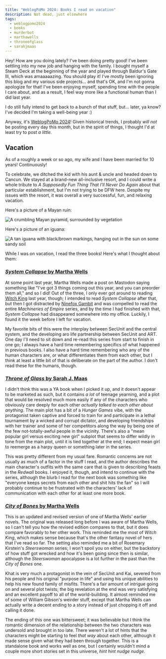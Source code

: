 ```yaml
---
title: "WeblogPoMo 2024: Books I read on vacation"
description: Not dead, just elsewhere
tags:
  - weblogpomo2024
  - books
  - murderbot
  - marthawells
  - throneofglass
  - sarahjmaas
---
```


Hey!
How are you doing lately?
I've been doing pretty good!
I've been settling into my new job and hanging with the family.
I bought myself a Steam Deck at the beginning of the year and played through Baldur's Gate III, which was amaaaaazing.
You should play it!
I've mostly been ignoring this blog and my various side projects... and that's OK, and I'm not gonna apologize for that!
I've been enjoying myself, spending time with the people I care about, and as a result, I feel way more like a functional human than I did last year.

I do still fully intend to get back to a bunch of that stuff, but... later, ya know?
I've decided I'm taking a well-being year :)

Anyway, it's [WeblogPoMo 2024](https://weblog.anniegreens.lol/weblog-posting-month-2024)!
Given historical trends, I probably *will not* be posting every day this month, but in the spirit of things, I thought I'd at least try to post *a little*.

## Vacation

As of a roughly a week or so ago, my wife and I have been married for 10 years! Continuously!

To celebrate, we ditched the kid with his aunt & uncle and headed down to Cancun.
We stayed at a brand-new all-inclusive resort, and I could write a whole tribute to *A Supposedly Fun Thing That I'll Never Do Again* about that particular establishment, but I'm not trying to be DFW here.
Despite my issues with the resort, it was overall a very successful, fun, and relaxing vacation.

Here's a picture of a Mayan ruin:

![A crumbling Mayan pyramid, surrounded by vegetation](/images/mayan-ruin.jpg "A crumbling Mayan pyramid, surrounded by vegetation")

Here's a picture of an iguana:

![A tan iguana with black/brown markings, hanging out in the sun on some sandy soil](/images/barbecued-iguana.jpg "A tan iguana with black/brown markings, hanging out in the sun on some sandy soil")

While I was on vacation, I read the three books!
Here's what I thought about them:

### [*System Collapse* by Martha Wells](https://marthawells.com/murderbot7.htm)

At some point last year, Martha Wells made a post on Mastodon saying something like "I've got 3 things coming out this year, and you can preorder them all," and so I did!
Out of the three, I only ever got around to reading [Witch King](https://www.marthawells.com/witchking.htm) last year, though; I intended to read *System Collapse* after that, but then I got distracted by [Ninefox Gambit](https://www.yoonhalee.com/?p=742) and was compelled to read the entire *Machineries of Empire* series, and by the time I had finished with that, *System Collapse* had disappeared somewhere into my office.
Luckily, I found it the week before I left for vacation.

My favorite bits of this were the interplay between SecUnit and the central system, and the developing aro life partnership between SecUnit and ART.
One day I'll need to sit down and re-read this series from start to finish in one go; I always have a hard time remembering specifics of what happened in previous books.
I also have a hard time remembering who any of the human characters are, or what differentiates them from each other, but I think at least a little bit of that is deliberate on the part of the author.
I don't read these for the humans, though.

### [*Throne of Glass* by Sarah J. Maas](https://sarahjmaas.com/books/throne-of-glass/)

I didn't think this was a YA book when I picked it up, and it doesn't appear to be marketed as such, but it contains *a lot* of teenage yearning, and a plot that would be resolved much more easily if any of the characters who obviously care deeply for each other *actually talked to each other about anything*.
The main plot has a bit of a *Hunger Games* vibe, with the protagonist taken captive and forced to train for and participate in a lethal tournament by a wicked and corrupt dictator, and developing friendships with her trainer and some of her competitors along the way by being one of the few not-totally-awful people in the vicinity.
There's also a "mean popular girl versus exciting new girl" subplot that seems to differ wildly in tone from the main plot, until it is tied together at the end; I expect mean girl to reemerge as a harpy queen or something later in the series.

This was pretty different from my usual fare.
Romantic concerns are not usually as much of a factor in the stuff I read, and the author describes the main character's outfits with the same care that is given to describing feasts in the *Redwall* books.
I enjoyed it, though, and intend to continue with the series, although the blurb I read for the next book was something like "everyone keeps secrets from each other and shit hits the fan" so I will probably continue to be frustrated with the characters' lack of communication with each other for at least one more book.

### [*City of Bones* by Martha Wells](https://reactormag.com/cover-reveal-city-of-bones-by-martha-wells/)

This is an updated and revised version of one of Martha Wells' earlier novels.
The original was released long before I was aware of Martha Wells, so I can't tell you how the revised edition compares to that, but it does compare favorably to her other work.
This reminded me the most of *Witch King*, which makes sense because that's the other fantasy novel of hers that I've read so far.
The setting also reminded me a bit of Rosemary Kirstein's *Steerswoman* series; I won't spoil you on either, but the backstory of how stuff got wrecked and how it's been going since then is similar, although the *Steerswoman* apocalypse is a lot further in the past than the *City of Bones* one.

Khat is very much a protagonist in the vein of SecUnit and Kai, severed from his people and his original "purpose in life" and using his unique abilities to help his new found family of misfits.
There's a fair amount of intrigue going on and several plot twists; the big revelation at the end was very satisfying and an excellent payoff to all of the world-building.
It almost reminded me of some of William Gibson's weirder stuff, except that Martha Wells can actually write a decent ending to a story instead of just chopping it off and calling it done.

The ending of this one was bittersweet; it was believable but I think the romantic dimension of the relationship between the two characters was undersold and brought in too late.
There weren't a lot of hints that the characters might be starting to feel *that way* about each other, although it made sense given what they had been through together.
This is a standalone book and works well as one, but I certainly wouldn't mind a couple more short stories set in this universe, *hint hint nudge nudge*.
